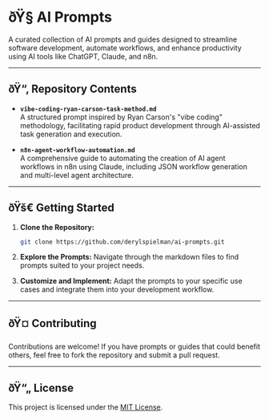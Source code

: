 
# ðŸ§  AI Prompts

A curated collection of AI prompts and guides designed to streamline software development, automate workflows, and enhance productivity using AI tools like ChatGPT, Claude, and n8n.

---

## ðŸ“‚ Repository Contents

- **`vibe-coding-ryan-carson-task-method.md`**  
  A structured prompt inspired by Ryan Carson's "vibe coding" methodology, facilitating rapid product development through AI-assisted task generation and execution.

- **`n8n-agent-workflow-automation.md`**  
  A comprehensive guide to automating the creation of AI agent workflows in n8n using Claude, including JSON workflow generation and multi-level agent architecture.

---

## ðŸš€ Getting Started

1. **Clone the Repository:**
   ```bash
   git clone https://github.com/derylspielman/ai-prompts.git
   ```

2. **Explore the Prompts:**
   Navigate through the markdown files to find prompts suited to your project needs.

3. **Customize and Implement:**
   Adapt the prompts to your specific use cases and integrate them into your development workflow.

---

## ðŸ¤ Contributing

Contributions are welcome! If you have prompts or guides that could benefit others, feel free to fork the repository and submit a pull request.

---

## ðŸ“„ License

This project is licensed under the [MIT License](LICENSE).
